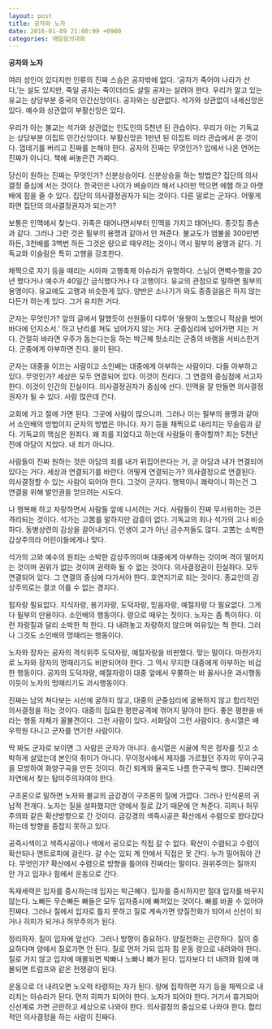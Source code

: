 ```yaml
---
layout: post
title: 공자와 노자
date: 2016-01-09 21:00:09 +0900
categories: 깨달음의대화
---
```

**공자와 노자** 

  


여러 성인이 있다지만 인류의 진짜 스승은 공자밖에 없다. ‘공자가 죽어야 나라가 산다,’는 설도 있지만, 죽일 공자는 죽이더라도 살릴 공자는 살려야 한다. 우리가 알고 있는 유교는 상당부분 중국의 민간신앙이다. 공자와는 상관없다. 석가와 상관없이 내세신앙은 있다. 예수와 상관없이 부활신앙은 있다. 

  


우리가 아는 불교는 석가와 상관없는 인도인의 5천년 된 관습이다. 우리가 아는 기독교는 상당부분 이집트 민간신앙이다. 부활신앙은 1만년 된 이집트 미라 관습에서 온 것이다. 껍데기를 버리고 진짜를 논해야 한다. 공자의 진짜는 무엇인가? 입에서 나온 언어는 진짜가 아니다. 책에 써놓은건 가짜다.

  


당신이 원하는 진짜는 무엇인가? 신분상승이다. 신분상승을 하는 방법은? 집단의 의사결정 중심에 서는 것이다. 한국인은 나이가 벼슬이라 해서 나이만 먹으면 에헴 하고 아랫배에 힘을 줄 수 있다. 집단의 의사결정권자가 되는 것이다. 다른 말로는 군자다. 어떻게 하면 집단의 의사결정권자가 되는가? 

  


보통은 인맥에서 찾는다. 귀족은 태어나면서부터 인맥을 가지고 태어난다. 종갓집 종손과 같다. 그러나 그런 것은 필부의 용맹과 같아서 안 쳐준다. 불교도가 염불을 300만번 하든, 3천배를 3백번 하든 그것은 량으로 때우려는 것이니 역시 필부의 용맹과 같다. 기독교와 이슬람은 특히 고행을 강조한다. 

  


채찍으로 자기 등을 때리는 시아파 고행축제 아슈라가 유명하다. 스님이 면벽수행을 20년 했다거나 예수가 40일간 금식했다거나 다 고행이다. 유교의 관점으로 말하면 필부의 용맹이다. 유교에도 고행과 비슷한게 있다. 양반은 소나기가 와도 종종걸음은 하지 않는다든가 하는게 있다. 그거 유치한 거다. 

  


군자는 무엇인가? 앞의 글에서 말했듯이 선원들이 다투어 ‘용왕이 노했으니 적삼을 벗어 바다에 던지소서.’ 하고 난리를 쳐도 넘어가지 않는 거다. 군중심리에 넘어가면 지는 거다. 간절히 바라면 우주가 돕는다는둥 하는 박근혜 헛소리는 군중의 바램을 서비스한거다. 군중에게 아부하면 진다. 을이 된다. 

  


군자는 대중을 이끄는 사람이고 소인배는 대중에게 아부하는 사람이다. 다들 아부하고 있다. 무엇인가? 세상은 모두 연결되어 있다. 이것이 진리다. 그 연결의 중심점에 서고자 한다. 이것이 인간의 진실이다. 의사결정권자가 중심에 선다. 인맥을 잘 만들면 의사결정권자가 될 수 있다. 사람 많은데 간다. 

  


교회에 가고 절에 가면 된다. 그곳에 사람이 많으니까. 그러나 이는 필부의 용맹과 같아서 소인배의 방법이지 군자의 방법은 아니다. 자기 등을 채찍으로 내리치는 무슬림과 같다. 기독교의 핵심은 원죄다. 왜 죄를 지었다고 하는데 사람들이 좋아할까? 죄는 5천년 전에 아담이 지었다. 내 죄가 아니다.

  


사람들이 진짜 원하는 것은 아담의 죄를 내가 뒤집어쓴다는 거, 곧 아담과 내가 연결되어 있다는 거다. 세상과 연결되기를 바란다. 어떻게 연결되는가? 의사결정으로 연결된다. 의사결정할 수 있는 사람이 되어야 한다. 그것이 군자다. 행복이니 쾌락이니 하는건 그 연결을 위해 발언권을 얻으려는 시도다.

  


나 행복해 하고 자랑하면서 사람들 앞에 나서려는 거다. 사람들이 진짜 무서워하는 것은 격리되는 것이다. 석가는 고苦를 말하지만 감흥이 없다. 기독교의 죄나 석가의 고나 비슷하다. 동병상련의 감상을 끌어내기다. 인생이 고가 아닌 금수저들도 많다. 고苦는 소박한 감상주의라 어린이들에게나 맞다.

  


석가의 고와 예수의 원죄는 소박한 감상주의이며 대중에게 아부하는 것이며 격이 떨어지는 것이며 권위가 없는 것이며 권력화 될 수 없는 것이다. 의사결정권이 진실하다. 모두 연결되어 있다. 그 연결의 중심에 다가서야 한다. 호연지기로 되는 것이다. 종교인의 감상주의로는 결코 이를 수 없는 경지다. 

  


힘자랑 필요없다. 지식자랑, 용기자랑, 도덕자랑, 믿음자랑, 예절자랑 다 필요없다. 그게 다 필부의 만용이다. 소인배의 행동이다. 량으로 때우는 짓이다. 노자는 좀 특이하다. 이런 자랑질과 달리 소박한 척 한다. 다 내려놓고 자랑하지 않으며 여유있는 척 한다. 그러나 그것도 소인배의 멍때리는 행동이다. 

  


노자와 장자는 공자의 격식위주 도덕자랑, 예절자랑을 비판했다. 맞는 말이다. 마찬가지로 노자와 장자의 멍때리기도 비판되어야 한다. 그 역시 무지한 대중에게 아부하는 비겁한 행동이다. 공자의 도덕자랑, 예절자랑이 대중 앞에서 우쭐하는 바 꼴사나운 과시행동이듯이 노자의 멍때리기도 과시행동이다. 

  


진짜는 남의 쳐다보는 시선에 굴하지 않고, 대중의 군중심리에 굴복하지 않고 합리적인 의사결정을 하는 것이다. 대중의 집요한 평판공격에 꺾어지 말아야 한다. 좋은 평판을 바라는 행동 자체가 꼴불견이다. 그런 사람이 있다. 서화담이 그런 사람이다. 송시열은 배우학원 다니고 군자를 연기한 사람이다. 

  


딱 봐도 군자로 보이면 그 사람은 군자가 아니다. 송시열은 시골에 작은 정자를 짓고 소박하게 살았는데 본인의 취미가 아니다. 무이정사에서 제자를 가르쳤던 주자의 무이구곡을 모방하여 화양구곡을 만든 것이다. 하긴 퇴계와 율곡도 나름 한구곡씩 했다. 진짜라면 자연에서 찾는 탐미주의자여야 한다. 

  


구조론으로 말하면 노자와 불교의 금강경이 구조론의 질에 가깝다. 그러나 인식론의 귀납적 전개다. 노자는 질을 설파했지만 양에서 질로 갔기 때문에 안 쳐준다. 히피나 허무주의와 같은 확산방향으로 간 것이다. 금강경의 색즉시공은 확산에서 수렴으로 왔다갔다 하는데 방향을 종잡지 못하고 있다. 

  


공즉시색이고 색즉시공이나 색에서 공으로는 직접 갈 수 없다. 확산이 수렴되고 수렴이 확산되나 엔트로피에 걸린다. 갈 수는 있되 계 안에서 직접은 못 간다. 누가 밀어줘야 간다. 무엇인가? 확산에서 수렴으로 방향을 틀어야 진짜라는 말이다. 권위주의는 질까지 안 가고 입자나 힘에서 운동으로 간다. 

  


독재세력은 입자를 중시하는데 입자는 박근혜다. 입자를 중시하지만 절대 입자를 바꾸지 않는다. 노빠든 무슨빠든 빠들은 모두 입자중시에 빠져있는 것이다. 빠를 바꿀 수 있어야 진짜다. 그러나 질에서 입자로 틀지 못하고 질로 계속가면 양질전화가 되어서 신선이 되거나 히피가 되거나 허무주의가 된다. 

  


정리하자. 질이 입자에 앞선다. 그러나 방향이 중요하다. 양질전화는 곤란하다. 질이 중요하다며 양에서 질로가면 안 된다. 질로 먼저 가되 입자 힘 운동 량으로 내려와야 한다. 질로 가지 않고 입자에 매몰되면 박빠나 노빠나 빠가 된다. 입자보다 더 내려와 힘에 매몰되면 트럼프와 같은 전쟁광이 된다.

  


운동으로 더 내려오면 노오력 타령하는 자가 된다. 량에 집착하면 자기 등을 채찍으로 내리치는 아슈라가 된다. 먼저 히피가 되어야 한다. 노자가 되어야 한다. 거기서 휴거되어 신선계로 가면 곤란하고 세상으로 나와야 한다. 의사결정의 중심으로 나와야 한다. 합리적인 의사결정을 하는 사람이 진짜다.